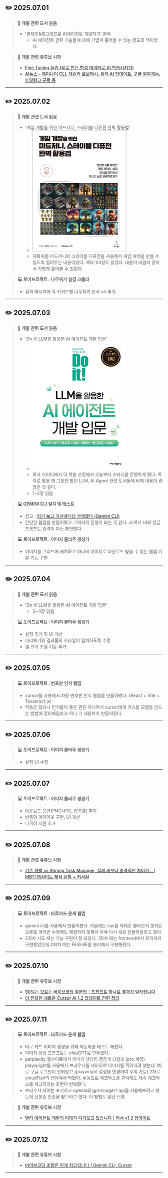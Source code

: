 ## ✏️ 2025.07.01  
> **📖 개발 관련 도서 읽음**
>   - '랭체인&랭그래프로 AI에이전트 개발하기' 완독
>       - AI 에이전트 관련 기술들에 대해 가볍게 훑어볼 수 있는 정도의 책이었다.

> **🎥 개발 관련 유튜브 시청**  
>   - [Fine Tuning 실습 (AI로 만든 합성 데이터로 AI 학습시키기)](https://youtu.be/srGUkQkTOUY?si=tvIFapSjBROwG0xW)
>   - [AI뉴스 - 제미나이 CLI, 테슬라 로보택시, 음악 AI 업데이트, 구글 알파게놈, 뉴럴링크 근황 등](https://youtu.be/c5FW7wBjHHk?si=RaqlmWwdWB5TYodk)

---

## ✏️ 2025.07.02
> **📖 개발 관련 도서 읽음**
>   - '게임 개발을 위한 미드저니, 스테이블 디퓨전 완벽 활용법'
>       - <img src="https://github.com/guraband/TIL/blob/main/images/midjourney.jpg?raw=true" width=300/>
>       - 제목처럼 미드저니와 스테이블 디퓨전을 사용해서 게임 에셋을 만들 수 있도록 알려주는 내용이었다. 책의 1/3정도 읽었다. 내용이 어렵지 않아서 가볍게 훑어볼 수 있었다.

> **💻 토이프로젝트 : 나무위키 실검 크롤러**
>   - 결과 메시지에 각 키워드별 나무위키 문서 url 추가

---

## ✏️ 2025.07.03
> **📖 개발 관련 도서 읽음**
>   - 'Do it! LLM을 활용한 AI 에이전트 개발 입문'
>       - <img src="https://github.com/guraband/TIL/blob/main/images/doit_llm_agent.jpg?raw=true" width=300/>
>       - 회사 스터디에서 이 책을 선정해서 오늘부터 스터디를 진행하게 됐다. 목차로 봤을 땐 그동안 봤던 LLM, AI Agent 관련 도서들에 비해 내용이 괜찮은 것 같다.
>       - 1~2장 읽음

> **💻 GEMINI CLI 설치 및 테스트**
>   - 참고 : [이거 보고 커서에디터 삭제했다 (Gemini CLI)](https://youtu.be/f-Izv0ZIeQs?si=ZPB-QzRjgfDxnJHh)
>   - 간단한 웹앱을 만들어봤고 그럭저럭 진행이 되는 것 같다. cli여서 UI와 한글 프롬프트 입력이 다소 불편했다.

> **💻 토이프로젝트 : 이미지 콜라주 생성기**
>   - 이미지를 그리드에 배치하고 하나의 이미지로 다운로드 받을 수 있는 웹앱 기본 기능 구현

---

## ✏️ 2025.07.04
> **📖 개발 관련 도서 읽음**
>   - 'Do it! LLM을 활용한 AI 에이전트 개발 입문'
>       - 3~4장 읽음

> **💻 토이프로젝트 : 이미지 콜라주 생성기**
>   - 설정 추가 및 UI 개선
>   - 미리보기와 결과물의 스타일이 일치하도록 수정
>   - 셀 크기 조절 기능 추가

---

## ✏️ 2025.07.05
> **💻 토이프로젝트 : 번호판 인식 웹앱**
>   - cursor를 사용해서 차량 번호판 인식 웹앱을 만들어봤다. (React + Vite + Tesseract.js)
>   - 작동은 했으나 인식률이 좋은 편은 아니어서 cursor에게 커스텀 모델을 만드는 방법에 정리해달라고 하니 그 내용까지 만들어줬다.

---

## ✏️ 2025.07.06
> **💻 토이프로젝트 : 이미지 콜라주 생성기**
>   - 설정 UI 수정

---

## ✏️ 2025.07.07
> **💻 토이프로젝트 : 이미지 콜라주 생성기**
>   - 다운로드 옵션(PNG/JPG, 압축률) 추가
>   - 반응형 레이아웃 구현, UI 개선
>   - 다국어 지원 추가

---

## ✏️ 2025.07.08
> **🎥 개발 관련 유튜브 시청**  
>   - [기존 개발 vs Shrimp Task Manager, 실제 써보니 충격적인 차이가... | MBTI 웹사이트 제작 실험 + 커서AI](https://youtu.be/WUM97xmi4qA?si=YnFe-L6GFC1uBeiO)

---

## ✏️ 2025.07.09
> **💻 토이프로젝트 : 타로카드 운세 웹앱**
>   - gemini cli를 사용해서 만들어봤다. 처음에는 css를 제대로 불러오지 못하는 오류를 여러번 수정해도 해결하지 못해서 아예 다시 새로 만들어달라고 했다.
>   - 2회차 시도 때는 기능 구현이 잘 되었다. 1회차 때는 frontend에서 로직까지 구현했었는데 2회차 때는 FE와 BE를 분리해서 구현해줬다.

---

## ✏️ 2025.07.10
> **🎥 개발 관련 유튜브 시청**  
>   - [90%는 모르는 바이브코딩 질문법｜프롬프트 하나로 결과가 달라집니다](https://youtu.be/vILSem9LRF4?si=nX2a_XLXlUoW5hFz)
>   - [더 진화한 새로운 Cursor AI 1.2 업데이트 간편 정리](https://youtu.be/6fMPCuVX9lA?si=B_MbG6MQ-fMttb4j)

---

## ✏️ 2025.07.11
> **💻 토이프로젝트 : 타로카드 운세 웹앱**
>   - 타로 카드 이미지 생성을 위해 자동화를 테스트 해봤다.
>   - 이미지 생성 프롬프트는 chatGPT로 만들었다.
>   - perplexity 웹사이트에서 이미지 생성이 괜찮게 되길래 (pro 계정) playwright를 사용해서 브라우저를 제어하여 이미지를 찍어내려 했는데 1차로 구글 로그인이 안되었고 (playwright 설정을 변경하여 우회 가능) 2차로 cloudFlair의 캡챠에서 막혔다. 수동으로 체크박스를 클릭해도 계속 체크박스를 체크하라는 화면이 반복됐다.
>   - 브라우저 제어는 포기하고 openai의 gpt-image-1 api를 사용해보려고 했는데 신분증 인증을 받으라고 했다. 이 방법도 일단 보류.

> **🎥 개발 관련 유튜브 시청**  
>   - [멀티 에이전트 개발의 미래가 다가오고 있습니다 | 커서 v1.2 업데이트](https://youtu.be/ZGqAnc3hQFE?si=j25j863wmAqdA_th)

---

## ✏️ 2025.07.12
> **🎥 개발 관련 유튜브 시청**  
>   - [바이브코딩 조합은 이게 최고입니다 | Gemini CLI, Cursor](https://youtu.be/WnM_UidTXBk?si=yrBaXcuis2dxCoCB)

---
